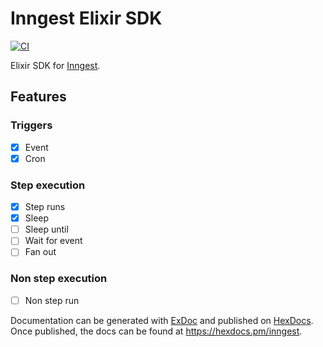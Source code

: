# Inngest Elixir SDK

[![CI](https://github.com/darwin67/ex-inngest/actions/workflows/ci.yml/badge.svg)](https://github.com/darwin67/ex-inngest/actions/workflows/ci.yml)

<!-- MDOC ! -->

Elixir SDK for [Inngest][inngest].

## Features

### Triggers

- [x] Event
- [x] Cron

### Step execution

- [x] Step runs
- [x] Sleep
- [ ] Sleep until
- [ ] Wait for event
- [ ] Fan out

### Non step execution

- [ ] Non step run

<!-- MDOC ! -->

Documentation can be generated with [ExDoc](https://github.com/elixir-lang/ex_doc)
and published on [HexDocs](https://hexdocs.pm). Once published, the docs can
be found at <https://hexdocs.pm/inngest>.

[inngest]: https://www.inngest.com/
